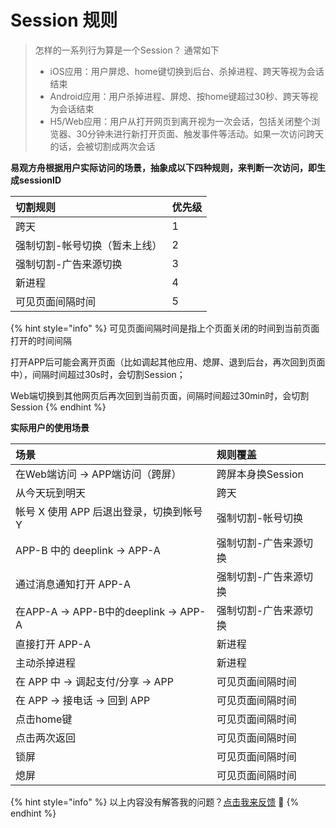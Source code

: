 # Session 规则

> 怎样的一系列行为算是一个Session？ 通常如下
>
> * iOS应用：用户屏熄、home键切换到后台、杀掉进程、跨天等视为会话结束
> * Android应用：用户杀掉进程、屏熄、按home键超过30秒、跨天等视为会话结束
> * H5/Web应用：用户从打开网页到离开视为一次会话，包括关闭整个浏览器、30分钟未进行新打开页面、触发事件等活动。如果一次访问跨天的话，会被切割成两次会话

**易观方舟根据用户实际访问的场景，抽象成以下四种规则，来判断一次访问，即生成sessionID**

| 切割规则 | 优先级 |
| :--- | :--- |
| 跨天 | 1 |
| 强制切割-帐号切换（暂未上线） | 2 |
| 强制切割-广告来源切换 | 3 |
| 新进程 | 4 |
| 可见页面间隔时间 | 5 |

{% hint style="info" %}
可见页面间隔时间是指上个页面关闭的时间到当前页面打开的时间间隔

打开APP后可能会离开页面（比如调起其他应用、熄屏、退到后台，再次回到页面中），间隔时间超过30s时，会切割Session；

Web端切换到其他网页后再次回到当前页面，间隔时间超过30min时，会切割Session
{% endhint %}

**实际用户的使用场景**

| 场景 | 规则覆盖 |
| :--- | :--- |
| 在Web端访问 → APP端访问（跨屏） | 跨屏本身换Session |
| 从今天玩到明天 | 跨天 |
| 帐号 X 使用 APP 后退出登录，切换到帐号 Y | 强制切割-帐号切换 |
| APP-B 中的 deeplink → APP-A | 强制切割-广告来源切换 |
| 通过消息通知打开 APP-A | 强制切割-广告来源切换 |
| 在APP-A → APP-B中的deeplink → APP-A | 强制切割-广告来源切换 |
| 直接打开 APP-A | 新进程 |
| 主动杀掉进程 | 新进程 |
| 在 APP 中 → 调起支付/分享 →  APP | 可见页面间隔时间 |
| 在 APP → 接电话 → 回到 APP | 可见页面间隔时间 |
| 点击home键 | 可见页面间隔时间 |
| 点击两次返回 | 可见页面间隔时间 |
| 锁屏 | 可见页面间隔时间 |
| 熄屏 | 可见页面间隔时间 |

{% hint style="info" %}
以上内容没有解答我的问题？[点击我来反馈](https://support.qq.com/products/118522/) 🚀
{% endhint %}

